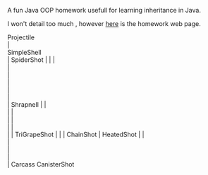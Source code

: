 A fun Java OOP homework usefull for learning inheritance in Java.

I won't detail too much , however [here](http://elf.cs.pub.ro/poo/teme/tema2) is the homework web page.

Projectile<br>
	|<br>
SimpleShell<br>
	|
SpiderShot 
	|
	|
	|\
	| \
	|  \
	|   \
	|    \
	|     \
	|   Shrapnell
	|		|\
	|       | \
	|       |  \
	|       |   \
	|		|  TriGrapeShot
	|		|
	|	ChainShot
	|
HeatedShot
	|
	|\
	| \
	|  \
	|   \
	|   Carcass
CanisterShot

